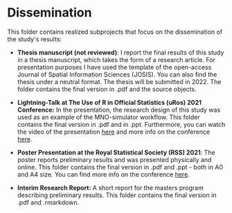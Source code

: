 # Dissemination

This folder contains realized subprojects that focus on the dissemination of the study's results:

-   **Thesis manuscript (not reviewed)**: I report the final results of this study in a thesis manuscript, which takes the form of a research article. For presentation purposes I have used the template of the open-access Journal of Spatial Information Sciences (JOSIS). You can also find the thesis under a neutral format. The thesis will be submitted in 2022. The folder contains the final version in .pdf and the source objects. 

-   **Lightning-Talk at The Use of R in Official Statistics (uRos) 2021 Conference:** In the presentation, the research design of this study was used as an example of the MNO-simulator workflow. This folder contains the final version in .pdf and in .ppt. Furthermore, you can watch the video of the presentation [here](https://youtu.be/kjUtApjK6XE?t=4529) and more info on the conference [here](https://r-project.ro/conference2021.html).

-   **Poster Presentation at the Royal Statistical Society (RSS) 2021**: The poster reports preliminary results and was presented physically and online. This folder contains the final version in .pdf and .ppt - both in A0 and A4 size. You can find more info on the conference [here](https://virtual.oxfordabstracts.com/#/event/public/1880/program).

-   **Interim Research Report:** A short report for the masters program describing preliminary results. This folder contains the final version in .pdf and .rmarkdown.

